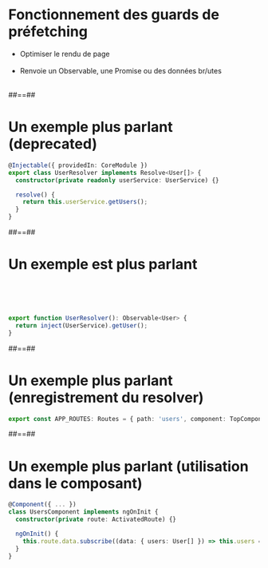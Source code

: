 <!-- .slide: class="sfeir-basic-slide" -->
# Fonctionnement des guards de préfetching

- Optimiser le rendu de page<br/><br/>
- Renvoie un Observable, une Promise ou des données br/utes<br/><br/>

##==##

<!-- .slide: class="with-code inconsolata" -->
# Un exemple plus parlant (deprecated)

```typescript
@Injectable({ providedIn: CoreModule })
export class UserResolver implements Resolve<User[]> {
  constructor(private readonly userService: UserService) {}

  resolve() {
    return this.userService.getUsers();
  }
}
```
<!-- .element: class="big-code" -->

##==##

<!-- .slide: class="sfeir-basic-slide with-code inconsolata" -->
# Un exemple est plus parlant

<br/><br/><br/>

```typescript
export function UserResolver(): Observable<User> {
  return inject(UserService).getUser();
}
```
<!-- .element: class="big-code" -->

##==##

<!-- .slide: class="with-code inconsolata" -->
# Un exemple plus parlant (enregistrement du resolver)

```typescript
export const APP_ROUTES: Routes = { path: 'users', component: TopComponent, resolve: { users: UserResolver } }
```
<!-- .element: class="big-code" -->

##==##

<!-- .slide: class="with-code inconsolata" -->
# Un exemple plus parlant (utilisation dans le composant)

```typescript
@Component({ ... })
class UsersComponent implements ngOnInit {
  constructor(private route: ActivatedRoute) {}

  ngOnInit() {
    this.route.data.subscribe((data: { users: User[] }) => this.users = data.users);
  }
}
```
<!-- .element: class="big-code" -->
